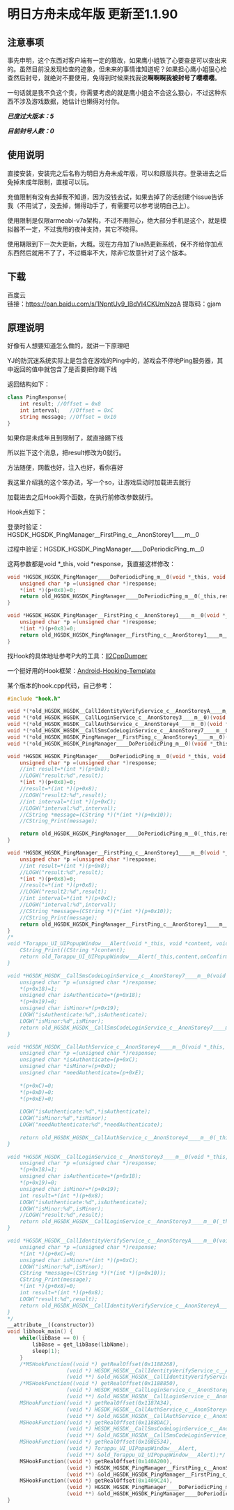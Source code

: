 # 明日方舟未成年版 更新至1.1.90
## 注意事项
事先申明，这个东西对客户端有一定的篡改，如果鹰小姐铁了心要查是可以查出来的。虽然目前没发现检查的迹象，但未来的事情谁知道呢？如果担心鹰小姐狠心检查然后封号，就绝对不要使用，免得到时候来找我说**啊啊啊我被封号了嘤嘤嘤**。  
  
一句话就是我不负这个责，你需要考虑的就是鹰小姐会不会这么狠心，不过这种东西不涉及游戏数据，她估计也懒得对付你。

***已度过大版本：5***

***目前封号人数：0***

## 使用说明
直接安装，安装完之后名称为明日方舟未成年版，可以和原版共存。登录进去之后免掉未成年限制，直接可以玩。
    
充值限制有没有去掉我不知道，因为没钱去试，如果去掉了的话创建个issue告诉我（不用试了，没去掉，懒得动手了，有需要可以参考说明自己上）。
    
使用限制是仅限armeabi-v7a架构，不过不用担心，绝大部分手机是这个，就是模拟器不一定，不过我用的夜神支持，其它不晓得。  
  
使用期限到下一次大更新，大概。现在方舟加了lua热更新系统，保不齐给你加点东西然后就用不了了，不过概率不大，除非它故意针对了这个版本。

## 下载
百度云  
链接：https://pan.baidu.com/s/1NpntUv9_IBdVI4CKUmNzqA 提取码：gjam  

## 原理说明
好像有人想要知道怎么做的，就讲一下原理吧

YJ的防沉迷系统实际上是包含在游戏的Ping中的，游戏会不停地Ping服务器，其中返回的值中就包含了是否要把你踢下线

返回结构如下：

```csharp
class PingResponse{
	int result;	//Offset = 0x8
	int interval;	//Offset = 0xC
	string message;	//Offset = 0x10
}
```

如果你是未成年且到限制了，就直接踢下线

所以拦下这个消息，把result修改为0就行。

方法随便，网截也好，注入也好，看你喜好

我这里介绍我的这个笨办法，写一个so，让游戏启动时加载进去就行

加载进去之后Hook两个函数，在执行前修改参数就行。

Hook点如下：

登录时验证：HGSDK_HGSDK_PingManager__FirstPing_c__AnonStorey1____m__0

过程中验证：HGSDK_HGSDK_PingManager____DoPeriodicPing_m__0

这两参数都是void *_this, void *response，我直接这样修改：

```cpp
void *HGSDK_HGSDK_PingManager____DoPeriodicPing_m__0(void *_this, void *response){
	unsigned char *p =(unsigned char *)response;
	*(int *)(p+0x8)=0;
	return old_HGSDK_HGSDK_PingManager____DoPeriodicPing_m__0(_this,response);
}

void *HGSDK_HGSDK_PingManager__FirstPing_c__AnonStorey1____m__0(void *_this, void *response){
	unsigned char *p =(unsigned char *)response;
	*(int *)(p+0x8)=0;
	return old_HGSDK_HGSDK_PingManager__FirstPing_c__AnonStorey1____m__0(_this,response);
}
```

找Hook的具体地址参考P大的工具：[Il2CppDumper](https://github.com/Perfare/Il2CppDumper "Il2CppDumper")

一个挺好用的Hook框架：[Android-Hooking-Template](https://github.com/joeyjurjens/Android-Hooking-Template "Android-Hooking-Template")

某个版本的hook.cpp代码，自己参考：
```cpp
#include "hook.h"

void *(*old_HGSDK_HGSDK__CallIdentityVerifyService_c__AnonStoreyA____m__0)(void *_this, void *response);
void *(*old_HGSDK_HGSDK__CallLoginService_c__AnonStorey3____m__0)(void *_this, void *response);
void *(*old_HGSDK_HGSDK__CallAuthService_c__AnonStorey4____m__0)(void *_this, void *response);
void *(*old_HGSDK_HGSDK__CallSmsCodeLoginService_c__AnonStorey7____m__0)(void *_this, void *response);
void *(*old_HGSDK_HGSDK_PingManager__FirstPing_c__AnonStorey1____m__0)(void *_this, void *response);
void *(*old_HGSDK_HGSDK_PingManager____DoPeriodicPing_m__0)(void *_this, void *response);

void *HGSDK_HGSDK_PingManager____DoPeriodicPing_m__0(void *_this, void *response){
	unsigned char *p =(unsigned char *)response;
	//int result=*(int *)(p+0x8);
	//LOGW("result:%d",result);
	*(int *)(p+0x8)=0;
	//result=*(int *)(p+0x8);
	//LOGW("result2:%d",result);
	//int interval=*(int *)(p+0xC);
	//LOGW("interval:%d",interval);
	//CString *message=(CString *)(*(int *)(p+0x10));
	//CString_Print(message);

	return old_HGSDK_HGSDK_PingManager____DoPeriodicPing_m__0(_this,response);
}

void *HGSDK_HGSDK_PingManager__FirstPing_c__AnonStorey1____m__0(void *_this, void *response){
	unsigned char *p =(unsigned char *)response;
	//int result=*(int *)(p+0x8);
	//LOGW("result:%d",result);
	*(int *)(p+0x8)=0;
	//result=*(int *)(p+0x8);
	//LOGW("result2:%d",result);
	//int interval=*(int *)(p+0xC);
	//LOGW("interval:%d",interval);
	//CString *message=(CString *)(*(int *)(p+0x10));
	//CString_Print(message);
	return old_HGSDK_HGSDK_PingManager__FirstPing_c__AnonStorey1____m__0(_this,response);
}
/*
void *Torappu_UI_UIPopupWindow___Alert(void *_this, void *content, void *onConfirm){
	CString_Print((CString *)content);
	return old_Torappu_UI_UIPopupWindow___Alert(_this,content,onConfirm);
}

void *HGSDK_HGSDK__CallSmsCodeLoginService_c__AnonStorey7____m__0(void *_this, void *response){
	unsigned char *p =(unsigned char *)response;
	*(p+0x18)=1;
	unsigned char isAuthenticate=*(p+0x18);
	*(p+0x19)=0;
	unsigned char isMinor=*(p+0x19);
	LOGW("isAuthenticate:%d",isAuthenticate);
	LOGW("isMinor:%d",isMinor);
	return old_HGSDK_HGSDK__CallSmsCodeLoginService_c__AnonStorey7____m__0(_this,response);
}

void *HGSDK_HGSDK__CallAuthService_c__AnonStorey4____m__0(void *_this, void *response){
	unsigned char *p =(unsigned char *)response;
	unsigned char *isAuthenticate=(p+0xC);
	unsigned char *isMinor=(p+0xD);
	unsigned char *needAuthenticate=(p+0xE);
	
	*(p+0xC)=0;
	*(p+0xD)=0;
	*(p+0xE)=0;
	
	LOGW("isAuthenticate:%d",*isAuthenticate);
	LOGW("isMinor:%d",*isMinor);
	LOGW("needAuthenticate:%d",*needAuthenticate);
	
	return old_HGSDK_HGSDK__CallAuthService_c__AnonStorey4____m__0(_this,response);
}

void *HGSDK_HGSDK__CallLoginService_c__AnonStorey3____m__0(void *_this, void *response){
	unsigned char *p =(unsigned char *)response;
	*(p+0x18)=1;
	unsigned char isAuthenticate=*(p+0x18);
	*(p+0x19)=0;
	unsigned char isMinor=*(p+0x19);
	int result=*(int *)(p+0x8);
	LOGW("isAuthenticate:%d",isAuthenticate);
	LOGW("isMinor:%d",isMinor);
	//LOGW("result:%d",result);
	return old_HGSDK_HGSDK__CallLoginService_c__AnonStorey3____m__0(_this,response);
}

void *HGSDK_HGSDK__CallIdentityVerifyService_c__AnonStoreyA____m__0(void *_this, void *response){
	unsigned char *p =(unsigned char *)response;
	*(int *)(p+0xC)=0;
	unsigned char isMinor=*(int *)(p+0xC);
	LOGW("isMinor:%d",isMinor);
	CString *message=(CString *)(*(int *)(p+0x10));
	CString_Print(message);
	*(int *)(p+0x8)=0;
	int result=*(int *)(p+0x8);
	LOGW("result:%d",result);
	return old_HGSDK_HGSDK__CallIdentityVerifyService_c__AnonStoreyA____m__0(_this,response);
}
*/
__attribute__((constructor))
void libhook_main() {
    while(libBase == 0) { 
        libBase = get_libBase(libName); 
        sleep(1); 
    }   
    /*MSHookFunction((void *) getRealOffset(0x1188268),
                   (void *) HGSDK_HGSDK__CallIdentityVerifyService_c__AnonStoreyA____m__0,
                   (void **) &old_HGSDK_HGSDK__CallIdentityVerifyService_c__AnonStoreyA____m__0);*/
	/*MSHookFunction((void *) getRealOffset(0x1188850),
                   (void *) HGSDK_HGSDK__CallLoginService_c__AnonStorey3____m__0,
                   (void **) &old_HGSDK_HGSDK__CallLoginService_c__AnonStorey3____m__0);	
	MSHookFunction((void *) getRealOffset(0x1187A34),
                   (void *) HGSDK_HGSDK__CallAuthService_c__AnonStorey4____m__0,
                   (void **) &old_HGSDK_HGSDK__CallAuthService_c__AnonStorey4____m__0);		
	MSHookFunction((void *) getRealOffset(0x1188DAC),
                   (void *) HGSDK_HGSDK__CallSmsCodeLoginService_c__AnonStorey7____m__0,
                   (void **) &old_HGSDK_HGSDK__CallSmsCodeLoginService_c__AnonStorey7____m__0);
	MSHookFunction((void *) getRealOffset(0x108E534),
                   (void *) Torappu_UI_UIPopupWindow___Alert,
                   (void **) &old_Torappu_UI_UIPopupWindow___Alert);*/
	MSHookFunction((void *) getRealOffset(0x140A200),
                   (void *) HGSDK_HGSDK_PingManager__FirstPing_c__AnonStorey1____m__0,
                   (void **) &old_HGSDK_HGSDK_PingManager__FirstPing_c__AnonStorey1____m__0);
	MSHookFunction((void *) getRealOffset(0x1409C24),
                   (void *) HGSDK_HGSDK_PingManager____DoPeriodicPing_m__0,
                   (void **) &old_HGSDK_HGSDK_PingManager____DoPeriodicPing_m__0);
}
```
